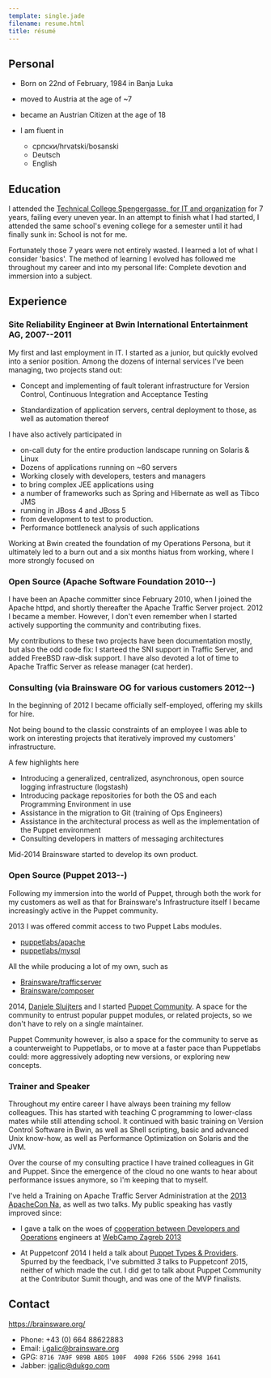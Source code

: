 ```yaml
---
template: single.jade
filename: resume.html
title: résumé
---
```


Personal
--------

-   Born on 22nd of February, 1984 in Banja Luka
-   moved to Austria at the age of \~7
-   became an Austrian Citizen at the age of 18
-   I am fluent in

    -   српски/hrvatski/bosanski
    -   Deutsch
    -   English

Education
---------

I attended the [Technical College Spengergasse, for IT and
organization](http://www.spengergasse.at/) for 7 years, failing every uneven
year. In an attempt to finish what I had started, I attended the same school's
evening college for a semester until it had finally sunk in: School is not for me.

Fortunately those 7 years were not entirely wasted. I learned a lot of what I
consider 'basics'. The method of learning I evolved has followed me throughout
my career and into my personal life: Complete devotion and immersion into a
subject.

Experience
----------

### Site Reliability Engineer at Bwin International Entertainment AG, 2007--2011

My first and last employment in IT. I started as a junior, but quickly evolved
into a senior position. Among the dozens of internal services I've been
managing, two projects stand out:

-   Concept and implementing of fault tolerant infrastructure for Version
    Control, Continuous Integration and Acceptance Testing

-   Standardization of application servers, central deployment to those, as
    well as automation thereof

I have also actively participated in

-   on-call duty for the entire production landscape running on Solaris & Linux
-   Dozens of applications running on \~60 servers
-   Working closely with developers, testers and managers
-   to bring complex JEE applications using
-   a number of frameworks such as Spring and Hibernate as well as Tibco JMS
-   running in JBoss 4 and JBoss 5
-   from development to test to production.
-   Performance bottleneck analysis of such applications

Working at Bwin created the foundation of my Operations Persona, but it
ultimately led to a burn out and a six months hiatus from working, where I more
strongly focused on


### Open Source (Apache Software Foundation 2010--)

I have been an Apache committer since February 2010, when I joined the Apache
httpd, and shortly thereafter the Apache Traffic Server project. 2012 I became
a member. However, I don't even remember when I started actively supporting the
community and contributing fixes.

My contributions to these two projects have been documentation mostly, but also
the odd code fix: I starteed the SNI support in Traffic Server, and added
FreeBSD raw-disk support. I have also devoted a lot of time to Apache Traffic
Server as release manager (cat herder).

### Consulting (via Brainsware OG for various customers 2012--)

In the beginning of 2012 I became officially self-employed, offering my skills
for hire.

Not being bound to the classic constraints of an employee I was able to work on
interesting projects that iteratively improved my customers' infrastructure.

A few highlights here

-   Introducing a generalized, centralized, asynchronous, open source logging
    infrastructure (logstash)
-   Introducing package repositories for both the OS and each Programming
    Environment in use
-   Assistance in the migration to Git (training of Ops Engineers)
-   Assistance in the architectural process as well as the implementation of
    the Puppet environment
-   Consulting developers in matters of messaging architectures

Mid-2014 Brainsware started to develop its own product.

### Open Source (Puppet 2013--)

Following my immersion into the world of Puppet, through both the work for my
customers as well as that for Brainsware's Infrastructure itself I became
increasingly active in the Puppet community.

2013 I was offered commit access to two Puppet Labs modules.

-   [puppetlabs/apache](https://github.com/puppetlabs/puppetlabs-apache)
-   [puppetlabs/mysql](https://github.com/puppetlabs/puppetlabs-mysql)

All the while producing a lot of my own, such as

-   [Brainsware/trafficserver](https://github.com/Brainsware/puppet-trafficserver)
-   [Brainsware/composer](https://github.com/Brainsware/puppet-composer)

2014, [Daniele Sluijters](https://twitter.com/daenney) and I started [Puppet
Community](https://puppet.community/). A space for the community to entrust
popular puppet modules, or related projects, so we don't have to rely on a
single maintainer.

Puppet Community however, is also a space for the community to serve as a
counterweight to Puppetlabs, or to move at a faster pace than Puppetlabs could:
more aggressively adopting new versions, or exploring new concepts.

### Trainer and Speaker

Throughout my entire career I have always been training my fellow colleagues.
This has started with teaching C programming to lower-class mates while still
attending school. It continued with basic training on Version Control Software
in Bwin, as well as Shell scripting, basic and advanced Unix know-how, as well
as Performance Optimization on Solaris and the JVM.

Over the course of my consulting practice I have trained colleagues in Git and
Puppet. Since the emergence of the cloud no one wants to hear about performance
issues anymore, so I'm keeping that to myself.

I've held a Training on Apache Traffic Server Administration at the [2013
ApacheCon Na](http://na.apachecon.com/), as well as two talks. My public
speaking has vastly improved since:

* I gave a talk on the woes of [cooperation between Developers and
  Operations](https://speakerdeck.com/igalic/building-web-applications-for-the-high-scale)
  engineers at [WebCamp Zagreb 2013](http://2013.webcampzg.org/)

* At Puppetconf 2014 I held a talk about [Puppet Types &
  Providers](https://brainsware.org/blog/8-types-providers).  Spurred by the
  feedback, I've submitted *3* talks to Puppetconf 2015, neither of which made
  the cut. I did get to talk about Puppet Community at the Contributor Sumit
  though, and was one of the MVP finalists.

Contact
-------

https://brainsware.org/

-   Phone: +43 (0) 664 88622883
-   Email: [i.galic@brainsware.org](mailto:i.galic@brainsware.org)
-   GPG: `8716 7A9F 989B ABD5 100F  4008 F266 55D6 2998 1641`
-   Jabber: [igalic@dukgo.com](xmpp:igalic@dukgo.com)

